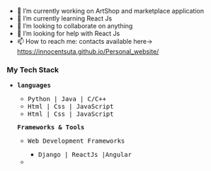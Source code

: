 - 🔭 I’m currently working on ArtShop and marketplace application
- 🌱 I’m currently learning React Js
- 👯 I’m looking to collaborate on anything 
- 🤔 I’m looking for help with React Js
- 📫 How to reach me: contacts available here->  https://innocentsuta.github.io/Personal_website/


<h3><sample> My Tech Stack </sample></h3>
<ul>
    <li>
        <p><samp><b>languages</b></samp></p>
        <ul>
            <li><samp> Python | Java | C/C++ </samp></li>
            <li><samp> Html | Css | JavaScript</samp></li>
            <li><samp> Html   | Css  | JavaScript</samp></li>
        </ul>
    </li>
     <p><samp><b>Frameworks & Tools</b></samp></p>
     <ul>
        <li>
            <p><samp>Web Development Frameworks</samp></p>
            <ul>
                <li><samp>Django | ReactJs |Angular </samp></li>
            </ul>
        <li>
     </ul>
</ul>
